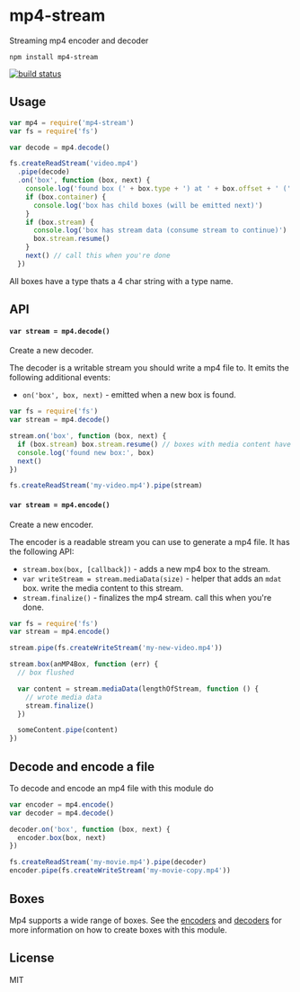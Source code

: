 # mp4-stream

Streaming mp4 encoder and decoder

```
npm install mp4-stream
```

[![build status](http://img.shields.io/travis/mafintosh/mp4-stream.svg?style=flat)](http://travis-ci.org/mafintosh/mp4-stream)

## Usage

``` js
var mp4 = require('mp4-stream')
var fs = require('fs')

var decode = mp4.decode()

fs.createReadStream('video.mp4')
  .pipe(decode)
  .on('box', function (box, next) {
    console.log('found box (' + box.type + ') at ' + box.offset + ' (' + box.length + ')')
    if (box.container) {
      console.log('box has child boxes (will be emitted next)')
    }
    if (box.stream) {
      console.log('box has stream data (consume stream to continue)')
      box.stream.resume()
    }
    next() // call this when you're done
  })
```

All boxes have a type thats a 4 char string with a type name.

## API

#### `var stream = mp4.decode()`

Create a new decoder.

The decoder is a writable stream you should write a mp4 file to. It emits the following additional events:

* `on('box', box, next)` - emitted when a new box is found.

``` js
var fs = require('fs')
var stream = mp4.decode()

stream.on('box', function (box, next) {
  if (box.stream) box.stream.resume() // boxes with media content have a stream attached
  console.log('found new box:', box)
  next()
})

fs.createReadStream('my-video.mp4').pipe(stream)
```

#### `var stream = mp4.encode()`

Create a new encoder.

The encoder is a readable stream you can use to generate a mp4 file. It has the following API:

* `stream.box(box, [callback])` - adds a new mp4 box to the stream.
* `var writeStream = stream.mediaData(size)` - helper that adds an `mdat` box. write the media content to this stream.
* `stream.finalize()` - finalizes the mp4 stream. call this when you're done.

``` js
var fs = require('fs')
var stream = mp4.encode()

stream.pipe(fs.createWriteStream('my-new-video.mp4'))

stream.box(anMP4Box, function (err) {
  // box flushed

  var content = stream.mediaData(lengthOfStream, function () {
    // wrote media data
    stream.finalize()
  })

  someContent.pipe(content)
})

```

## Decode and encode a file

To decode and encode an mp4 file with this module do

``` js
var encoder = mp4.encode()
var decoder = mp4.decode()

decoder.on('box', function (box, next) {
  encoder.box(box, next)
})

fs.createReadStream('my-movie.mp4').pipe(decoder)
encoder.pipe(fs.createWriteStream('my-movie-copy.mp4'))
```

## Boxes

Mp4 supports a wide range of boxes.
See the [encoders](box-encode.js) and [decoders](box-decode.js) for more information on how to create boxes with this module.

## License

MIT
